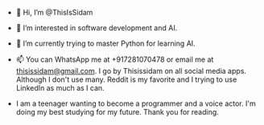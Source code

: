 - 👋 Hi, I’m @ThisIsSidam
- 👀 I’m interested in software development and AI.
- 🌱 I’m currently trying to master Python for learning AI.
- 📫 You can WhatsApp me at +917281070478 or email me at thisissidam@gmail.com. I go by Thisissidam on all social media apps. Although I don't use many. Reddit is my favorite and I trying to use LinkedIn as much as I can.

- I am a teenager wanting to become a programmer and a voice actor. I'm doing my best studying for my future. Thank you for reading.
